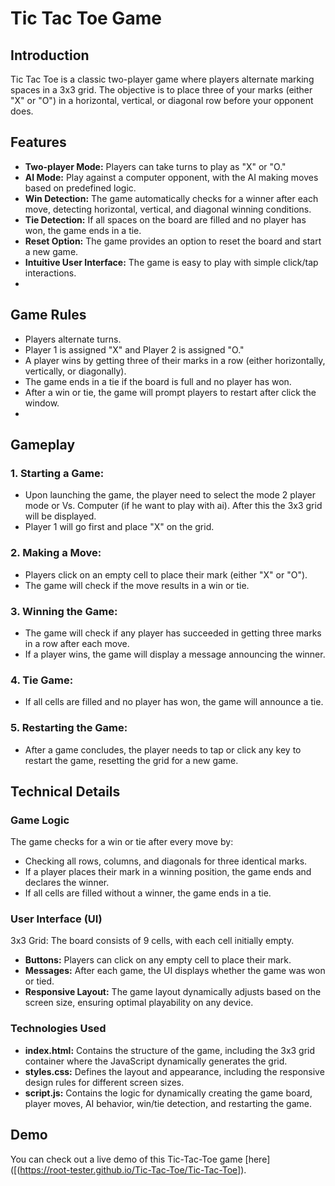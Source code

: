 # Tic Tac Toe Game 

## Introduction

  Tic Tac Toe is a classic two-player game where players alternate marking spaces in a 3x3 grid. The objective is to place three of your marks (either "X" or "O") in a horizontal, vertical, or diagonal row before your opponent does.

## Features

- **Two-player Mode:** Players can take turns to play as "X" or "O."
- **AI Mode:** Play against a computer opponent, with the AI making moves based on predefined logic.
- **Win Detection:** The game automatically checks for a winner after each move, detecting horizontal, vertical, and diagonal winning conditions.
- **Tie Detection:** If all spaces on the board are filled and no player has won, the game ends in a tie.
- **Reset Option:** The game provides an option to reset the board and start a new game.
- **Intuitive User Interface:** The game is easy to play with simple click/tap interactions.
- 

## Game Rules
- Players alternate turns.
- Player 1 is assigned "X" and Player 2 is assigned "O."
- A player wins by getting three of their marks in a row (either horizontally, vertically, or diagonally).
- The game ends in a tie if the board is full and no player has won.
- After a win or tie, the game will prompt players to restart after click the window.
- 

## Gameplay

### 1. Starting a Game:
   - Upon launching the game, the player need to select the mode 2 player mode or Vs. Computer (if he want to play with ai). After this the 3x3 grid will be displayed.
   - Player 1 will go first and place "X" on the grid.
  ### 2. Making a Move:
   - Players click on an empty cell to place their mark (either "X" or "O").
   - The game will check if the move results in a win or tie.
  ### 3. Winning the Game:
   - The game will check if any player has succeeded in getting three marks in a row after each move.
   - If a player wins, the game will display a message announcing the winner.
  ### 4. Tie Game:
   - If all cells are filled and no player has won, the game will announce a tie.
  ### 5. Restarting the Game:
   - After a game concludes, the player needs to tap or click any key to restart the game, resetting the grid for a new game.

     

## Technical Details

### Game Logic
  The game checks for a win or tie after every move by:

  - Checking all rows, columns, and diagonals for three identical marks.
  - If a player places their mark in a winning position, the game ends and declares the winner.
  - If all cells are filled without a winner, the game ends in a tie.


### User Interface (UI)

3x3 Grid: The board consists of 9 cells, with each cell initially empty.
- **Buttons:** Players can click on any empty cell to place their mark.
- **Messages:** After each game, the UI displays whether the game was won or tied.
- **Responsive Layout:** The game layout dynamically adjusts based on the screen size, ensuring optimal playability on any device.

### Technologies Used

- **index.html:** Contains the structure of the game, including the 3x3 grid container where the JavaScript dynamically generates the grid.
- **styles.css:** Defines the layout and appearance, including the responsive design rules for different screen sizes.
- **script.js:** Contains the logic for dynamically creating the game board, player moves, AI behavior, win/tie detection, and restarting the game.

## Demo

You can check out a live demo of this Tic-Tac-Toe game [here]([(https://root-tester.github.io/Tic-Tac-Toe/Tic-Tac-Toe]).



